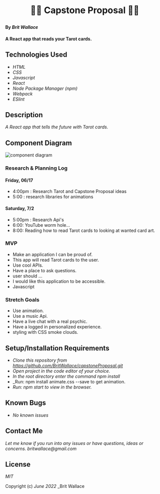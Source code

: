 #  <p align="center">  🥷🏽 **Capstone Proposal**  🥷🏽</p>


#### By _**Brit Wallace**_

#### A React app that reads your Tarot cards. 

## Technologies Used

* _HTML_
* _CSS_
* _Javascript_
* _React_
* _Node Package Manager (npm)_
* _Webpack_
* _ESlint_



## Description

_A React app that tells the future with Tarot cards._

## Component Diagram

![component diagram](./src/Img/diagram.jpeg)

### Research & Planning Log
#### Friday, 06/17
* 4:00pm : Research Tarot and Capstone Proposal ideas  
* 5:00 : research libraries for animations

#### Saturday, 7/2
* 5:00pm : Research Api's
* 6:00: YouTube worm hole...
* 8:00: Reading how to read Tarot cards to looking at wanted card art.



### MVP
* Make an application I can be proud of.
* This app will read Tarot cards to the user.
* Use cool APIs.
* Have a place to ask questions. 
* user should ...
* I would like this application to be accessible. 
* Javascript 

### Stretch Goals
*  Use animation.
*  Use a music Api.
*  Have a live chat with a real psychic.
*  Have a logged in personalized experience.
*  styling with CSS smoke clouds.




## Setup/Installation Requirements

* _Clone this repository from https://github.com/BritWallace/capstoneProposal.git_
* _Open project in the code editor of your choice._
* _In the root directory enter the command npm install_
* _Run: npm install animate.css --save to get animation.
* _Run: npm start to view in the browser._


## Known Bugs

* _No known issues_

## Contact Me

_Let me know if you run into any issues or have questions, ideas or concerns. britwallace@gmail.com_

## License

_MIT_

Copyright (c) _June 2022_ _Brit Wallace